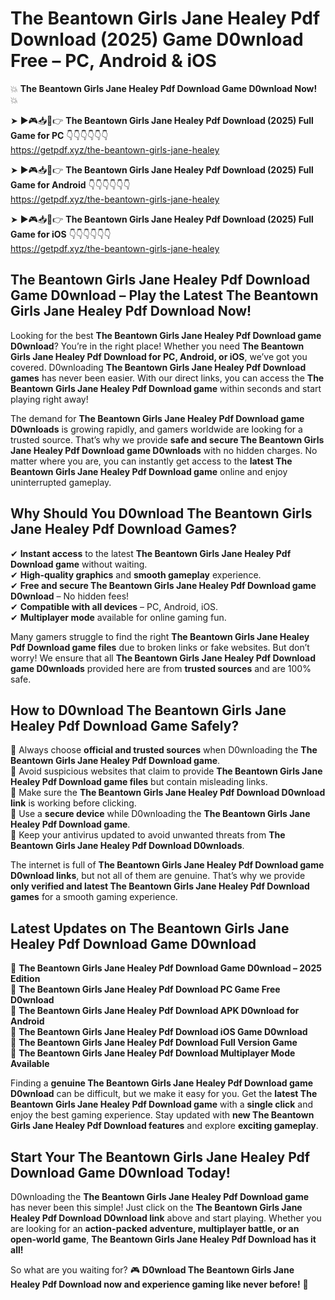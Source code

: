 # The Beantown Girls Jane Healey Pdf Download (2025) Game D0wnload Free – PC, Android & iOS

💥 **The Beantown Girls Jane Healey Pdf Download Game D0wnload Now!** 💥  

➤ ►🎮📥📱👉 **The Beantown Girls Jane Healey Pdf Download (2025) Full Game for PC** 👇👇👇👇👇👇  
https://getpdf.xyz/the-beantown-girls-jane-healey  

➤ ►🎮📥📱👉 **The Beantown Girls Jane Healey Pdf Download (2025) Full Game for Android** 👇👇👇👇👇👇  
https://getpdf.xyz/the-beantown-girls-jane-healey  

➤ ►🎮📥📱👉 **The Beantown Girls Jane Healey Pdf Download (2025) Full Game for iOS** 👇👇👇👇👇👇  
https://getpdf.xyz/the-beantown-girls-jane-healey  

## The Beantown Girls Jane Healey Pdf Download Game D0wnload – Play the Latest The Beantown Girls Jane Healey Pdf Download Now!

Looking for the best **The Beantown Girls Jane Healey Pdf Download game D0wnload**? You’re in the right place! Whether you need **The Beantown Girls Jane Healey Pdf Download for PC, Android, or iOS**, we’ve got you covered. D0wnloading **The Beantown Girls Jane Healey Pdf Download games** has never been easier. With our direct links, you can access the **The Beantown Girls Jane Healey Pdf Download game** within seconds and start playing right away!  

The demand for **The Beantown Girls Jane Healey Pdf Download game D0wnloads** is growing rapidly, and gamers worldwide are looking for a trusted source. That’s why we provide **safe and secure The Beantown Girls Jane Healey Pdf Download game D0wnloads** with no hidden charges. No matter where you are, you can instantly get access to the **latest The Beantown Girls Jane Healey Pdf Download game** online and enjoy uninterrupted gameplay.  

## **Why Should You D0wnload The Beantown Girls Jane Healey Pdf Download Games?**  

✔ **Instant access** to the latest **The Beantown Girls Jane Healey Pdf Download game** without waiting.  
✔ **High-quality graphics** and **smooth gameplay** experience.  
✔ **Free and secure The Beantown Girls Jane Healey Pdf Download game D0wnload** – No hidden fees!  
✔ **Compatible with all devices** – PC, Android, iOS.  
✔ **Multiplayer mode** available for online gaming fun.  

Many gamers struggle to find the right **The Beantown Girls Jane Healey Pdf Download game files** due to broken links or fake websites. But don’t worry! We ensure that all **The Beantown Girls Jane Healey Pdf Download game D0wnloads** provided here are from **trusted sources** and are 100% safe.  

## **How to D0wnload The Beantown Girls Jane Healey Pdf Download Game Safely?**  

📌 Always choose **official and trusted sources** when D0wnloading the **The Beantown Girls Jane Healey Pdf Download game**.  
📌 Avoid suspicious websites that claim to provide **The Beantown Girls Jane Healey Pdf Download game files** but contain misleading links.  
📌 Make sure the **The Beantown Girls Jane Healey Pdf Download D0wnload link** is working before clicking.  
📌 Use a **secure device** while D0wnloading the **The Beantown Girls Jane Healey Pdf Download game**.  
📌 Keep your antivirus updated to avoid unwanted threats from **The Beantown Girls Jane Healey Pdf Download D0wnloads**.  

The internet is full of **The Beantown Girls Jane Healey Pdf Download game D0wnload links**, but not all of them are genuine. That’s why we provide **only verified and latest The Beantown Girls Jane Healey Pdf Download games** for a smooth gaming experience.  

## **Latest Updates on The Beantown Girls Jane Healey Pdf Download Game D0wnload**  

🔹 **The Beantown Girls Jane Healey Pdf Download Game D0wnload – 2025 Edition**  
🔹 **The Beantown Girls Jane Healey Pdf Download PC Game Free D0wnload**  
🔹 **The Beantown Girls Jane Healey Pdf Download APK D0wnload for Android**  
🔹 **The Beantown Girls Jane Healey Pdf Download iOS Game D0wnload**  
🔹 **The Beantown Girls Jane Healey Pdf Download Full Version Game**  
🔹 **The Beantown Girls Jane Healey Pdf Download Multiplayer Mode Available**  

Finding a **genuine The Beantown Girls Jane Healey Pdf Download game D0wnload** can be difficult, but we make it easy for you. Get the **latest The Beantown Girls Jane Healey Pdf Download game** with a **single click** and enjoy the best gaming experience. Stay updated with **new The Beantown Girls Jane Healey Pdf Download features** and explore **exciting gameplay**.  

## **Start Your The Beantown Girls Jane Healey Pdf Download Game D0wnload Today!**  

D0wnloading the **The Beantown Girls Jane Healey Pdf Download game** has never been this simple! Just click on the **The Beantown Girls Jane Healey Pdf Download D0wnload link** above and start playing. Whether you are looking for an **action-packed adventure, multiplayer battle, or an open-world game**, **The Beantown Girls Jane Healey Pdf Download has it all!**  

So what are you waiting for? 🎮 **D0wnload The Beantown Girls Jane Healey Pdf Download now and experience gaming like never before!** 🚀  